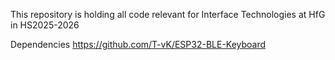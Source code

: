 This repository is holding all code relevant for Interface Technologies at HfG in HS2025-2026

Dependencies
https://github.com/T-vK/ESP32-BLE-Keyboard
